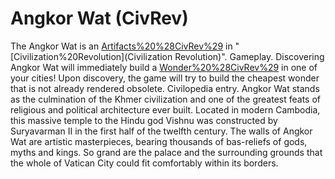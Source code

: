 # Angkor Wat (CivRev)

The Angkor Wat is an [Artifacts%20%28CivRev%29](artifact) in "[Civilization%20Revolution](Civilization Revolution)".
Gameplay.
Discovering Angkor Wat will immediately build a [Wonder%20%28CivRev%29](wonder) in one of your cities! Upon discovery, the game will try to build the cheapest wonder that is not already rendered obsolete. 
Civilopedia entry.
Angkor Wat stands as the culmination of the Khmer civilization and one of the greatest feats of religious and political architecture ever built. Located in modern Cambodia, this massive temple to the Hindu god Vishnu was constructed by Suryavarman II in the first half of the twelfth century. The walls of Angkor Wat are artistic masterpieces, bearing thousands of bas-reliefs of gods, myths and kings. So grand are the palace and the surrounding grounds that the whole of Vatican City could fit comfortably within its borders.